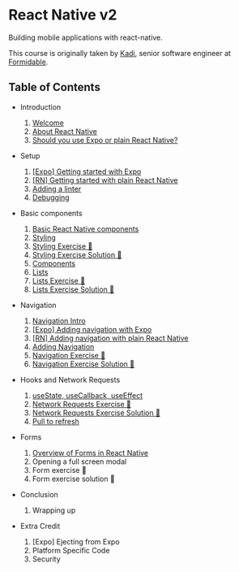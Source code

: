 # React Native v2

Building mobile applications with react-native.

This course is originally taken by [Kadi](https://github.com/kadikraman), senior software engineer at [Formidable](https://formidable.com/).

## Table of Contents

- Introduction
   1. [Welcome](src/01.welcome.md)
   2. [About React Native](src/02.about-rn.md)
   3. [Should you use Expo or plain React Native?](src/03.expo-vs-rn.md)

- Setup
   1. [\[Expo\] Getting started with Expo](src/04.getting-started-with-expo.md)
   2. [\[RN\] Getting started with plain React Native](src/05.getting-started-with-plain-rn.md)
   3. [Adding a linter](src/06.adding-linter.md)
   4. [Debugging](src/07.debugging.md)

- Basic components
   1. [Basic React Native components](./src/08.basic-rn-components.md)
   2. [Styling](./src/09.styling.md)
   3. [Styling Exercise 📝](./src/10.styling-exercise.md)
   4. [Styling Exercise Solution 👀](./src/11.styling-solution.md)
   5. [Components](./src/12.components.md)
   6. [Lists](./src/13.lists.md)
   7. [Lists Exercise 📝](./src/14.lists-exercise.md)
   8. [Lists Exercise Solution 👀](./src/15.lists-exercise-solution.md)

- Navigation
   1. [Navigation Intro](./src/16.navigation-intro.md)
   2. [[Expo] Adding navigation with Expo](./src/17.adding-navigation-expo.md)
   3. [[RN] Adding navigation with plain React Native](./src/18.adding-navigation-plain-rn.md)
   4. [Adding Navigation](./src/19.adding-navigation.md)
   5. [Navigation Exercise 📝](./src/20.navigation-exercise.md)
   6. [Navigation Exercise Solution 👀](./src/21.navigation-exercise-solution.md)

- Hooks and Network Requests
  1. [useState, useCallback, useEffect](./src/22.hooks.md)
  2. [Network Requests Exercise 📝](./src/23.network-request-exercise.md)
  3. [Network Requests Exercise Solution 👀](./src/24.network-request-ex-solution.md)
  4. [Pull to refresh](./src/25.pull-to-refresh.md)

- Forms
  1. [Overview of Forms in React Native](./src/26.forms-overview.md)
  2. Opening a full screen modal
  3. Form exercise 📝
  4. Form exercise solution 👀

- Conclusion
  1. Wrapping up

- Extra Credit
  1. [Expo] Ejecting from Expo
  2. Platform Specific Code
  3. Security
